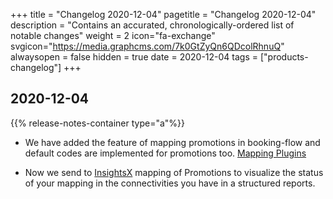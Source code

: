 +++
title = "Changelog 2020-12-04"
pagetitle = "Changelog 2020-12-04"
description = "Contains an accurated, chronologically-ordered list of notable changes"
weight = 2
icon="fa-exchange"
svgicon="https://media.graphcms.com/7k0GtZyQn6QDcolRhnuQ"
alwaysopen = false
hidden = true
date = 2020-12-04
tags = ["products-changelog"]
+++

## 2020-12-04
{{% release-notes-container type="a"%}}
- We have added the feature of mapping promotions in booking-flow and default codes are implemented for promotions too. [Mapping Plugins](https://docs.travelgatex.com/connectiontypesbuyers/hotel-x/plugins/mapping/)

- Now we send to [InsightsX](https://docs.travelgatex.com/insights-x/api/hotelx/howto/) mapping of Promotions to visualize the status of your mapping in the connectivities you have in a structured reports.
